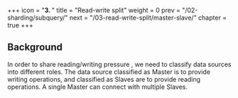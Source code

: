 +++
icon = "<b>3. </b>"
title = "Read-write split"
weight = 0
prev = "/02-sharding/subquery/"
next = "/03-read-write-split/master-slave/"
chapter = true
+++

## Background

In order to share reading/writing pressure , we need to classify data sources into different roles. The data source classified as Master is to provide writing operations, and classified as Slaves are to provide reading operations. A single Master can connect with multiple Slaves.
